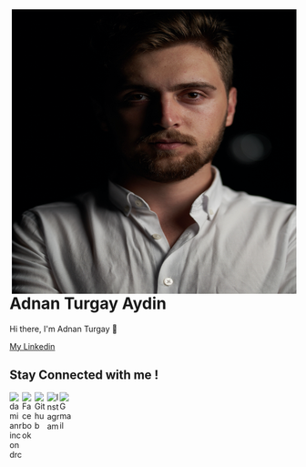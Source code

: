 <img align="right" width="500" height="500" src="IMG_profile.png">


# Adnan Turgay Aydin

Hi there, I'm Adnan Turgay 👋

<a href="https://www.linkedin.com/in/taydinadnan/">
 My Linkedin
</a>

## Stay Connected with me !

<a href="https://twitter.com/turgayajdin">
  <img align="left" alt="damianrincondrc" width="22px" src="https://img.icons8.com/fluent/48/000000/twitter.png"/>
</a>
<a href="https://www.facebook.com/turgaydnn/">
  <img align="left" alt="Facebook" width="22px" src="https://img.icons8.com/android/24/000000/facebook.png"/>
</a>
<a href="https://github.com/taydinadnan">
  <img align="left" alt="Github" width="22px" src="https://img.icons8.com/fluent/48/000000/github.png"/>
</a>
<a href="https://www.instagram.com/turgayajdin/">
  <img align="left" alt="Instagram" width="22px" src="https://img.icons8.com/nolan/64/instagram-new.png"/>
</a>
<a href="mailto:taydinadnan@gmail.com">
  <img align="left" alt="Gmail" width="22px" src="https://img.icons8.com/fluent/48/000000/gmail.png"/>
</a>
